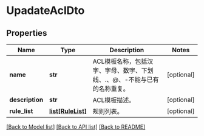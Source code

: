 # UpadateAclDto

## Properties
Name | Type | Description | Notes
------------ | ------------- | ------------- | -------------
**name** | **str** | ACL模板名称，包括汉字、字母、数字、下划线、.、@、-不能与已有的名称重复。 | [optional] 
**description** | **str** | ACL模板描述。 | [optional] 
**rule_list** | [**list[RuleList]**](RuleList.md) | 规则列表。 | [optional] 

[[Back to Model list]](../README.md#documentation-for-models) [[Back to API list]](../README.md#documentation-for-api-endpoints) [[Back to README]](../README.md)


